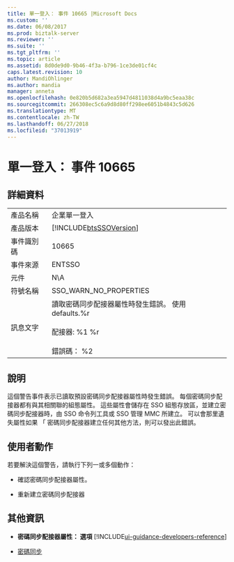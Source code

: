 ```yaml
---
title: 單一登入： 事件 10665 |Microsoft Docs
ms.custom: ''
ms.date: 06/08/2017
ms.prod: biztalk-server
ms.reviewer: ''
ms.suite: ''
ms.tgt_pltfrm: ''
ms.topic: article
ms.assetid: 8d0de9d0-9b46-4f3a-b796-1ce3de01cf4c
caps.latest.revision: 10
author: MandiOhlinger
ms.author: mandia
manager: anneta
ms.openlocfilehash: 0e820b5d682a3ea5947d4811038d4a9bc5eaa38c
ms.sourcegitcommit: 266308ec5c6a9d8d80ff298ee6051b4843c5d626
ms.translationtype: MT
ms.contentlocale: zh-TW
ms.lasthandoff: 06/27/2018
ms.locfileid: "37013919"
---
```

# <a name="single-sign-on-event-10665"></a>單一登入： 事件 10665
## <a name="details"></a>詳細資料  

|                 |                                                                                                                        |
|-----------------|------------------------------------------------------------------------------------------------------------------------|
|  產品名稱   |                                               企業單一登入                                                |
| 產品版本 |                               [!INCLUDE[btsSSOVersion](../includes/btsssoversion-md.md)]                               |
|    事件識別碼     |                                                         10665                                                          |
|  事件來源   |                                                         ENTSSO                                                         |
|    元件    |                                                          N\A                                                           |
|  符號名稱  |                                                 SSO_WARN_NO_PROPERTIES                                                 |
|  訊息文字   | 讀取密碼同步配接器屬性時發生錯誤。 使用 defaults.%r<br /><br /> 配接器: %1 %r<br /><br /> 錯誤碼： %2 |

## <a name="explanation"></a>說明  
 這個警告事件表示已讀取預設密碼同步配接器屬性時發生錯誤。 每個密碼同步配接器都有與其相關聯的組態屬性。 這些屬性會儲存在 SSO 組態存放區，並建立密碼同步配接器時，由 SSO 命令列工具或 SSO 管理 MMC 所建立。  可以會那里遺失屬性如果 「 密碼同步配接器建立任何其他方法，則可以發出此錯誤。  

## <a name="user-action"></a>使用者動作  
 若要解決這個警告，請執行下列一或多個動作：  

-   確認密碼同步配接器屬性。  

-   重新建立密碼同步配接器  

## <a name="more-info"></a>其他資訊

- **密碼同步配接器屬性： 選項** [!INCLUDE[ui-guidance-developers-reference](../includes/ui-guidance-developers-reference.md)]

- [密碼同步](../core/password-synchronization2.md)
